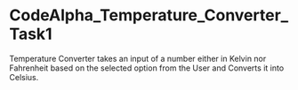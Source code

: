 # CodeAlpha_Temperature_Converter_Task1
Temperature Converter takes an input of a number either in Kelvin nor Fahrenheit based on the selected option from the User and Converts it into Celsius.
